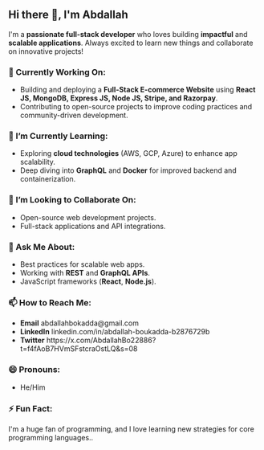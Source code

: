 ## Hi there 👋, I'm Abdallah

I'm a <strong>passionate full-stack developer</strong> who loves building <strong>impactful</strong> and <strong>scalable applications</strong>. Always excited to learn new things and collaborate on innovative projects!

### 🔭 Currently Working On:
<ul>
  <li>Building and deploying a <strong>Full-Stack E-commerce Website</strong> using <strong>React JS, MongoDB, Express JS, Node JS, Stripe, and Razorpay</strong>.</li>
  <li>Contributing to open-source projects to improve coding practices and community-driven development.</li>
</ul>

### 🌱 I’m Currently Learning:
<ul>
  <li>Exploring <strong>cloud technologies</strong> (AWS, GCP, Azure) to enhance app scalability.</li>
  <li>Deep diving into <strong>GraphQL</strong> and <strong>Docker</strong> for improved backend and containerization.</li>
</ul>

### 👯 I’m Looking to Collaborate On:
<ul>
  <li>Open-source web development projects.</li>
  <li>Full-stack applications and API integrations.</li>
</ul>

### 🤔 Ask Me About:
<ul>
  <li>Best practices for scalable web apps.</li>
  <li>Working with <strong>REST</strong> and <strong>GraphQL APIs</strong>.</li>
  <li>JavaScript frameworks (<strong>React</strong>, <strong>Node.js</strong>).</li>
</ul>

### 📫 How to Reach Me:
<ul>
  <li><strong>Email</strong> abdallahbokadda@gmail.com</li>
  <li><strong>LinkedIn</strong> linkedin.com/in/abdallah-boukadda-b2876729b</li>
  <li><strong>Twitter</strong>  https://x.com/AbdallahBo22886?t=f4fAoB7HVmSFstcraOstLQ&s=08</li>
</ul>

### 😄 Pronouns:
- He/Him

### ⚡ Fun Fact:
I'm a huge fan of programming, and I love learning new strategies for core programming languages..
